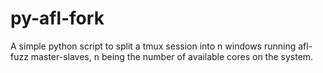 # py-afl-fork

A simple python script to split a tmux session into n windows running afl-fuzz master-slaves, n being the number of available cores on the system.

